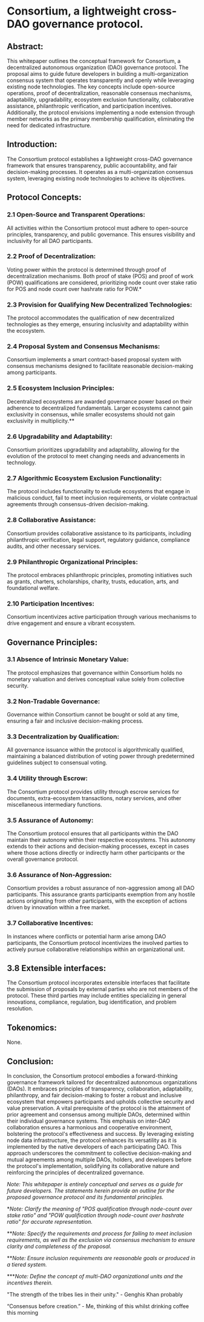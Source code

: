 # Consortium, a lightweight cross-DAO governance protocol.

## Abstract:

This whitepaper outlines the conceptual framework for Consortium, a decentralized autonomous organization (DAO) governance protocol. The proposal aims to guide future developers in building a multi-organization consensus system that operates transparently and openly while leveraging existing node technologies. The key concepts include open-source operations, proof of decentralization, reasonable consensus mechanisms, adaptability, upgradability, ecosystem exclusion functionality, collaborative assistance, philanthropic verification, and participation incentives. Additionally, the protocol envisions implementing a node extension through member networks as the primary membership qualification, eliminating the need for dedicated infrastructure.

## Introduction:

The Consortium protocol establishes a lightweight cross-DAO governance framework that ensures transparency, public accountability, and fair decision-making processes. It operates as a multi-organization consensus system, leveraging existing node technologies to achieve its objectives.

## Protocol Concepts:

### 2.1 Open-Source and Transparent Operations:

All activities within the Consortium protocol must adhere to open-source principles, transparency, and public governance. This ensures visibility and inclusivity for all DAO participants.

### 2.2 Proof of Decentralization:

Voting power within the protocol is determined through proof of decentralization mechanisms. Both proof of stake (POS) and proof of work (POW) qualifications are considered, prioritizing node count over stake ratio for POS and node count over hashrate ratio for POW.*

### 2.3 Provision for Qualifying New Decentralized Technologies:

The protocol accommodates the qualification of new decentralized technologies as they emerge, ensuring inclusivity and adaptability within the ecosystem.

### 2.4 Proposal System and Consensus Mechanisms:

Consortium implements a smart contract-based proposal system with consensus mechanisms designed to facilitate reasonable decision-making among participants.

### 2.5 Ecosystem Inclusion Principles:

Decentralized ecosystems are awarded governance power based on their adherence to decentralized fundamentals. Larger ecosystems cannot gain exclusivity in consensus, while smaller ecosystems should not gain exclusivity in multiplicity.**

### 2.6 Upgradability and Adaptability:

Consortium prioritizes upgradability and adaptability, allowing for the evolution of the protocol to meet changing needs and advancements in technology.

### 2.7 Algorithmic Ecosystem Exclusion Functionality:

The protocol includes functionality to exclude ecosystems that engage in malicious conduct, fail to meet inclusion requirements, or violate contractual agreements through consensus-driven decision-making.

### 2.8 Collaborative Assistance:

Consortium provides collaborative assistance to its participants, including philanthropic verification, legal support, regulatory guidance, compliance audits, and other necessary services.

### 2.9 Philanthropic Organizational Principles:

The protocol embraces philanthropic principles, promoting initiatives such as grants, charters, scholarships, charity, trusts, education, arts, and foundational welfare.

### 2.10 Participation Incentives:

Consortium incentivizes active participation through various mechanisms to drive engagement and ensure a vibrant ecosystem.

## Governance Principles:

### 3.1 Absence of Intrinsic Monetary Value:

The protocol emphasizes that governance within Consortium holds no monetary valuation and derives conceptual value solely from collective security.

### 3.2 Non-Tradable Governance:

Governance within Consortium cannot be bought or sold at any time, ensuring a fair and inclusive decision-making process.

### 3.3 Decentralization by Qualification:

All governance issuance within the protocol is algorithmically qualified, maintaining a balanced distribution of voting power through predetermined guidelines subject to consensual voting.

### 3.4 Utility through Escrow:

The Consortium protocol provides utility through escrow services for documents, extra-ecosystem transactions, notary services, and other miscellaneous intermediary functions.

### 3.5 Assurance of Autonomy:

The Consortium protocol ensures that all participants within the DAO maintain their autonomy within their respective ecosystems. This autonomy extends to their actions and decision-making processes, except in cases where those actions directly or indirectly harm other participants or the overall governance protocol.

### 3.6 Assurance of Non-Aggression:

Consortium provides a robust assurance of non-aggression among all DAO participants. This assurance grants participants exemption from any hostile actions originating from other participants, with the exception of actions driven by innovation within a free market.

### 3.7 Collaborative Incentives:

In instances where conflicts or potential harm arise among DAO participants, the Consortium protocol incentivizes the involved parties to actively pursue collaborative relationships within an organizational unit.

## 3.8 Extensible interfaces:
The Consortium protocol incorporates extensible interfaces that facilitate the submission of proposals by external parties who are not members of the protocol. These third parties may include entities specializing in general innovations, compliance, regulation, bug identification, and problem resolution. 

## Tokenomics:
None.

## Conclusion:

In conclusion, the Consortium protocol embodies a forward-thinking governance framework tailored for decentralized autonomous organizations (DAOs). It embraces principles of transparency, collaboration, adaptability, philanthropy, and fair decision-making to foster a robust and inclusive ecosystem that empowers participants and upholds collective security and value preservation. A vital prerequisite of the protocol is the attainment of prior agreement and consensus among multiple DAOs, determined within their individual governance systems. This emphasis on inter-DAO collaboration ensures a harmonious and cooperative environment, bolstering the protocol's effectiveness and success.
By leveraging existing node data infrastructure, the protocol enhances its versatility as it is implemented by the native developers of each participating DAO. This approach underscores the commitment to collective decision-making and mutual agreements among multiple DAOs, holders, and developers before the protocol's implementation, solidifying its collaborative nature and reinforcing the principles of decentralized governance.


*Note: This whitepaper is entirely conceptual and serves as a guide for future developers. The statements herein provide an outline for the proposed governance protocol and its fundamental principles.*

**Note: Clarify the meaning of "POS qualification through node-count over stake ratio" and "POW qualification through node-count over hashrate ratio" for accurate representation.*

***Note: Specify the requirements and process for failing to meet inclusion requirements, as well as the exclusion via consensus mechanism to ensure clarity and completeness of the proposal.*

***Note: Ensure inclusion requirements are reasonable goals or produced in a tiered system.*

****Note: Define the concept of multi-DAO organizational units and the incentives therein.*

"The strength of the tribes lies in their unity." - Genghis Khan probably

“Consensus before creation.” - Me, thinking of this whilst drinking coffee this morning

